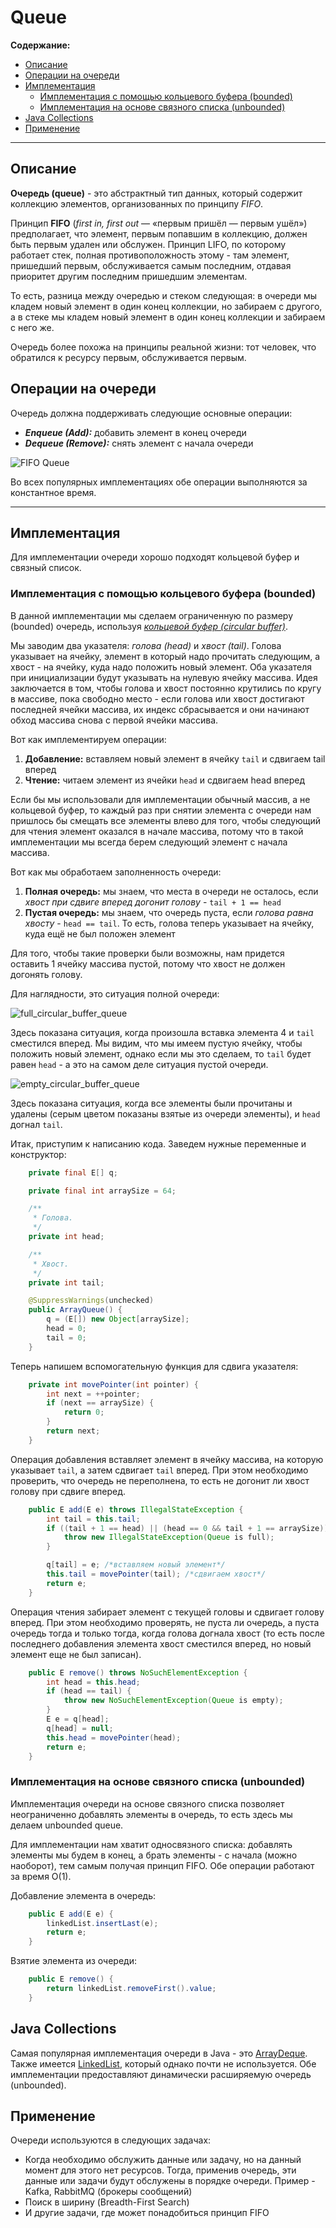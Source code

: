 # Queue

**Содержание:**
- [Описание](#описание)
- [Операции на очереди](#операции-на-очереди)
- [Имплементация](#имплементация)
    - [Имплементация с помощью кольцевого буфера (bounded)](#имплементация-с-помощью-кольцевого-буфера-bounded)
    - [Имплементация на основе связного списка (unbounded)](#имплементация-на-основе-связного-списка-unbounded)
- [Java Collections](#java-collections)
- [Применение](#применение)

---

## Описание

**Очередь (queue)** - это абстрактный тип данных, который содержит коллекцию элементов, организованных по принципу *FIFO*.

Принцип **FIFO** (*first in, first out* — «первым пришёл — первым ушёл») предполагает, что элемент, первым попавшим в коллекцию, должен быть первым удален или обслужен. Принцип LIFO, по которому работает стек, полная противоположность этому - там элемент, пришедший первым, обслуживается самым последним, отдавая приоритет другим последним пришедшим элементам.

То есть, разница между очередью и стеком следующая: в очереди мы кладем новый элемент в один конец коллекции, но забираем с другого, а в стеке мы кладем новый элемент в один конец коллекции и забираем с него же.

Очередь более похожа на принципы реальной жизни: тот человек, что обратился к ресурсу первым, обслуживается первым.

## Операции на очереди

Очередь должна поддерживать следующие основные операции:

- ***Enqueue (Add):*** добавить элемент в конец очереди
- ***Dequeue (Remove):*** снять элемент с начала очереди

![FIFO Queue](../../assets/fifo_queue.png)

Во всех популярных имплементациях обе операции выполняются за константное время.

---

## Имплементация

Для имплементации очереди хорошо подходят кольцевой буфер и связный список.

### Имплементация с помощью кольцевого буфера (bounded)

В данной имплементации мы сделаем ограниченную по размеру (bounded) очередь, используя *[кольцевой буфер (circular buffer)](https://en.wikipedia.org/wiki/Circular_buffer)*.

Мы заводим два указателя: *голова (head)* и *хвост (tail)*. Голова указывает на ячейку, элемент в который надо прочитать следующим, а хвост - на ячейку, куда надо положить новый элемент. Оба указателя при инициализации будут указывать на нулевую ячейку массива. Идея заключается в том, чтобы голова и хвост постоянно крутились по кругу в массиве, пока свободно место - если голова или хвост достигают последней ячейки массива, их индекс сбрасывается и они начинают обход массива снова с первой ячейки массива.

Вот как имплементируем операции:
1. **Добавление:** вставляем новый элемент в ячейку `tail` и сдвигаем tail вперед
2. **Чтение:** читаем элемент из ячейки `head` и сдвигаем head вперед

Если бы мы использовали для имплементации обычный массив, а не кольцевой буфер, то каждый раз при снятии элемента с очереди нам пришлось бы смещать все элементы влево для того, чтобы следующий для чтения элемент оказался в начале массива, потому что в такой имплементации мы всегда берем следующий элемент с начала массива.

Вот как мы обработаем заполненность очереди:
1. **Полная очередь:** мы знаем, что места в очереди не осталось, если *хвост при сдвиге вперед догонит голову* - `tail + 1 == head`
2. **Пустая очередь:** мы знаем, что очередь пуста, если *голова равна хвосту* - `head == tail`. То есть, голова теперь указывает на ячейку, куда ещё не был положен элемент

Для того, чтобы такие проверки были возможны, нам придется оставить 1 ячейку массива пустой, потому что хвост не должен догонять голову.

Для наглядности, это ситуация полной очереди:

![full_circular_buffer_queue](../../assets/full_circular_buffer_queue.png)

Здесь показана ситуация, когда произошла вставка элемента 4 и `tail` сместился вперед. Мы видим, что мы имеем пустую ячейку, чтобы положить новый элемент, однако если мы это сделаем, то `tail` будет равен `head` - а это на самом деле ситуация пустой очереди.

![empty_circular_buffer_queue](../../assets/empty_circular_buffer_queue.png)

Здесь показана ситуация, когда все элементы были прочитаны и удалены (серым цветом показаны взятые из очереди элементы), и `head` догнал `tail`.

Итак, приступим к написанию кода. Заведем нужные переменные и конструктор:

```java
    private final E[] q;

    private final int arraySize = 64;

    /**
     * Голова.
     */
    private int head;

    /**
     * Хвост.
     */
    private int tail;

    @SuppressWarnings(unchecked)
    public ArrayQueue() {
        q = (E[]) new Object[arraySize];
        head = 0;
        tail = 0;
    }
```

Теперь напишем вспомогательную функция для сдвига указателя:

```java
    private int movePointer(int pointer) {
        int next = ++pointer;
        if (next == arraySize) {
            return 0;
        }
        return next;
    }
```

Операция добавления вставляет элемент в ячейку массива, на которую указывает `tail`, а затем сдвигает `tail` вперед. При этом необходимо проверить, что очередь не переполнена, то есть не догонит ли хвост голову при сдвиге вперед.

```java
    public E add(E e) throws IllegalStateException {
        int tail = this.tail;
        if ((tail + 1 == head) || (head == 0 && tail + 1 == arraySize)) {
            throw new IllegalStateException(Queue is full);
        }

        q[tail] = e; /*вставляем новый элемент*/
        this.tail = movePointer(tail); /*сдвигаем хвост*/
        return e;
    }
```

Операция чтения забирает элемент с текущей головы и сдвигает голову вперед. При этом необходимо проверять, не пуста ли очередь, а пуста очередь тогда и только тогда, когда голова догнала хвост (то есть после последнего добавления элемента хвост сместился вперед, но новый элемент еще не был записан).

```java
    public E remove() throws NoSuchElementException {
        int head = this.head;
        if (head == tail) {
            throw new NoSuchElementException(Queue is empty);
        }
        E e = q[head];
        q[head] = null;
        this.head = movePointer(head);
        return e;
    }
```

### Имплементация на основе связного списка (unbounded)

Имплементация очереди на основе связного списка позволяет неограниченно добавлять элементы в очередь, то есть здесь мы делаем unbounded queue.

Для имплементации нам хватит односвязного списка: добавлять элементы мы будем в конец, а брать элементы - с начала (можно наоборот), тем самым получая принцип FIFO. Обе операции работают за время O(1).

Добавление элемента в очередь:

```java
    public E add(E e) {
        linkedList.insertLast(e);
        return e;
    }
```

Взятие элемента из очереди:

```java
    public E remove() {
        return linkedList.removeFirst().value;
    }
```

## Java Collections

Самая популярная имплементация очереди в Java - это [ArrayDeque](https://docs.oracle.com/javase/8/docs/api/java/util/ArrayDeque.html). Также имеется [LinkedList](https://docs.oracle.com/javase/8/docs/api/java/util/LinkedList.html), который однако почти не используется. Обе имплементации предоставляют динамически расширяемую очередь (unbounded).

## Применение

Очереди используются в следующих задачах:
- Когда необходимо обслужить данные или задачу, но на данный момент для этого нет ресурсов. Тогда, применив очередь, эти данные или задачи будут обслужены в порядке очереди. Пример - Kafka, RabbitMQ (брокеры сообщений)
- Поиск в ширину (Breadth-First Search)
- И другие задачи, где может понадобиться принцип FIFO
